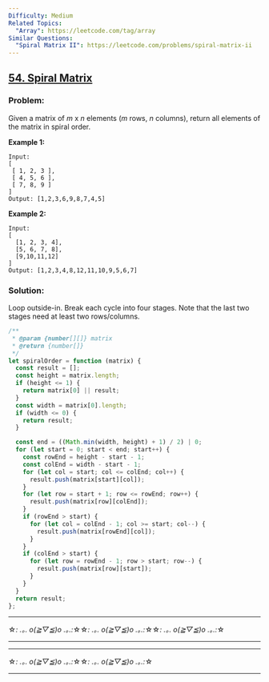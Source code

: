 ```yaml
---
Difficulty: Medium
Related Topics:
  "Array": https://leetcode.com/tag/array
Similar Questions:
  "Spiral Matrix II": https://leetcode.com/problems/spiral-matrix-ii
---
```


## [54. Spiral Matrix](https://leetcode.com/problems/spiral-matrix/description/)

### Problem:

Given a matrix of _m_ x _n_ elements (_m_ rows, _n_ columns), return all elements of the matrix in spiral order.

**Example 1:**

```
Input:
[
 [ 1, 2, 3 ],
 [ 4, 5, 6 ],
 [ 7, 8, 9 ]
]
Output: [1,2,3,6,9,8,7,4,5]
```

**Example 2:**

```
Input:
[
  [1, 2, 3, 4],
  [5, 6, 7, 8],
  [9,10,11,12]
]
Output: [1,2,3,4,8,12,11,10,9,5,6,7]
```

### Solution:

Loop outside-in. Break each cycle into four stages. Note that the last two stages need at least two rows/columns.

```javascript
/**
 * @param {number[][]} matrix
 * @return {number[]}
 */
let spiralOrder = function (matrix) {
  const result = [];
  const height = matrix.length;
  if (height <= 1) {
    return matrix[0] || result;
  }
  const width = matrix[0].length;
  if (width <= 0) {
    return result;
  }

  const end = ((Math.min(width, height) + 1) / 2) | 0;
  for (let start = 0; start < end; start++) {
    const rowEnd = height - start - 1;
    const colEnd = width - start - 1;
    for (let col = start; col <= colEnd; col++) {
      result.push(matrix[start][col]);
    }
    for (let row = start + 1; row <= rowEnd; row++) {
      result.push(matrix[row][colEnd]);
    }
    if (rowEnd > start) {
      for (let col = colEnd - 1; col >= start; col--) {
        result.push(matrix[rowEnd][col]);
      }
    }
    if (colEnd > start) {
      for (let row = rowEnd - 1; row > start; row--) {
        result.push(matrix[row][start]);
      }
    }
  }
  return result;
};
```

---
☆*: .｡. o(≧▽≦)o .｡.:*☆☆*: .｡. o(≧▽≦)o .｡.:*☆☆*: .｡. o(≧▽≦)o .｡.:*☆

---
---

☆*: .｡. o(≧▽≦)o .｡.:*☆☆*: .｡. o(≧▽≦)o .｡.:*☆

---

